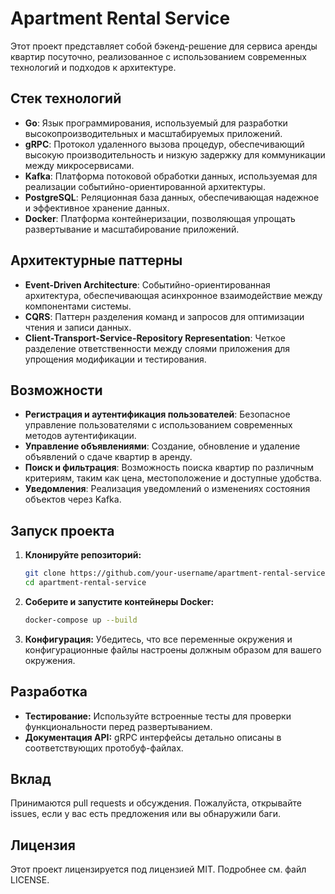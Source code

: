 # Apartment Rental Service

Этот проект представляет собой бэкенд-решение для сервиса аренды квартир посуточно, реализованное с использованием современных технологий и подходов к архитектуре.

## Стек технологий

- **Go**: Язык программирования, используемый для разработки высокопроизводительных и масштабируемых приложений.
- **gRPC**: Протокол удаленного вызова процедур, обеспечивающий высокую производительность и низкую задержку для коммуникации между микросервисами.
- **Kafka**: Платформа потоковой обработки данных, используемая для реализации событийно-ориентированной архитектуры.
- **PostgreSQL**: Реляционная база данных, обеспечивающая надежное и эффективное хранение данных.
- **Docker**: Платформа контейнеризации, позволяющая упрощать развертывание и масштабирование приложений.

## Архитектурные паттерны

- **Event-Driven Architecture**: Событийно-ориентированная архитектура, обеспечивающая асинхронное взаимодействие между компонентами системы.
- **CQRS**: Паттерн разделения команд и запросов для оптимизации чтения и записи данных.
- **Client-Transport-Service-Repository Representation**: Четкое разделение ответственности между слоями приложения для упрощения модификации и тестирования.

## Возможности

- **Регистрация и аутентификация пользователей**: Безопасное управление пользователями с использованием современных методов аутентификации.
- **Управление объявлениями**: Создание, обновление и удаление объявлений о сдаче квартир в аренду.
- **Поиск и фильтрация**: Возможность поиска квартир по различным критериям, таким как цена, местоположение и доступные удобства.
- **Уведомления**: Реализация уведомлений о изменениях состояния объектов через Kafka.

## Запуск проекта

1. **Клонируйте репозиторий:**

    ```bash
    git clone https://github.com/your-username/apartment-rental-service.git
    cd apartment-rental-service
    ```

2. **Соберите и запустите контейнеры Docker:**

    ```bash
    docker-compose up --build
    ```

3. **Конфигурация:** Убедитесь, что все переменные окружения и конфигурационные файлы настроены должным образом для вашего окружения.

## Разработка

- **Тестирование:** Используйте встроенные тесты для проверки функциональности перед развертыванием.
- **Документация API:** gRPC интерфейсы детально описаны в соответствующих протобуф-файлах.

## Вклад

Принимаются pull requests и обсуждения. Пожалуйста, открывайте issues, если у вас есть предложения или вы обнаружили баги.

## Лицензия

Этот проект лицензируется под лицензией MIT. Подробнее см. файл LICENSE.

